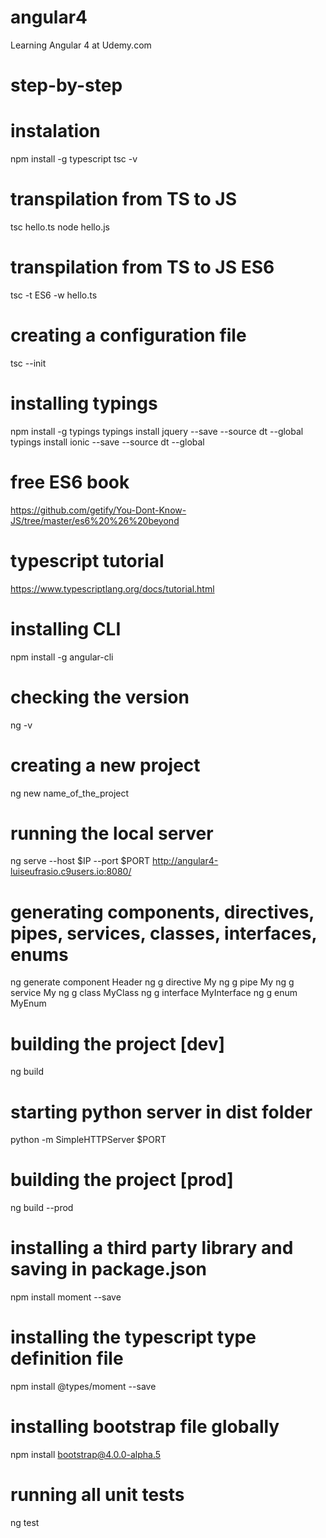 # angular4
Learning Angular 4 at Udemy.com

# step-by-step

# instalation
npm install -g typescript
tsc -v

# transpilation from TS to JS
tsc hello.ts
node hello.js

# transpilation from TS to JS ES6
tsc -t ES6 -w hello.ts

# creating a configuration file
tsc --init

# installing typings
npm install -g typings
typings install jquery --save --source dt --global
typings install ionic --save --source dt --global  

# free ES6 book
https://github.com/getify/You-Dont-Know-JS/tree/master/es6%20%26%20beyond

# typescript tutorial
https://www.typescriptlang.org/docs/tutorial.html

# installing CLI
npm install -g angular-cli

# checking the version
ng -v

# creating a new project
ng new name_of_the_project

# running the local server
ng serve --host $IP --port $PORT
http://angular4-luiseufrasio.c9users.io:8080/

# generating components, directives, pipes, services, classes, interfaces, enums
ng generate component Header
ng g directive My
ng g pipe My
ng g service My
ng g class MyClass
ng g interface MyInterface
ng g enum MyEnum

# building the project [dev]
ng build

# starting python server in dist folder
python -m SimpleHTTPServer $PORT

# building the project [prod]
ng build --prod

# installing a third party library and saving in package.json 
npm install moment --save

# installing the typescript type definition file
npm install @types/moment --save

# installing bootstrap file globally
npm install bootstrap@4.0.0-alpha.5

# running all unit tests
ng test